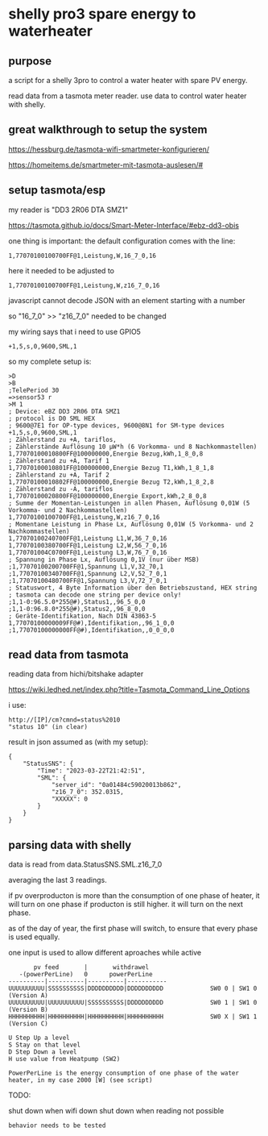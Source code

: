 # shelly pro3 spare energy to waterheater

## purpose

a script for a shelly 3pro to control a water heater with spare PV energy.

read data from a tasmota meter reader.
use data to control water heater with shelly.

## great walkthrough to setup the system

https://hessburg.de/tasmota-wifi-smartmeter-konfigurieren/

https://homeitems.de/smartmeter-mit-tasmota-auslesen/#


## setup tasmota/esp

my reader is "DD3 2R06 DTA SMZ1"

https://tasmota.github.io/docs/Smart-Meter-Interface/#ebz-dd3-obis

one thing is important:
the default configuration comes with the line:

    1,77070100100700FF@1,Leistung,W,16_7_0,16

here it needed to be adjusted to

    1,77070100100700FF@1,Leistung,W,z16_7_0,16

javascript cannot decode JSON with an element starting with a number

so "16_7_0" >> "z16_7_0" needed to be changed

my wiring says that i need to use GPIO5

    +1,5,s,0,9600,SML,1

so my complete setup is:

    >D
    >B
    ;TelePeriod 30
    =>sensor53 r
    >M 1
    ; Device: eBZ DD3 2R06 DTA SMZ1
    ; protocol is D0 SML HEX
    ; 9600@7E1 for OP-type devices, 9600@8N1 for SM-type devices
    +1,5,s,0,9600,SML,1
    ; Zählerstand zu +A, tariflos, 
    ; Zählerstände Auflösung 10 µW*h (6 Vorkomma- und 8 Nachkommastellen)
    1,77070100010800FF@100000000,Energie Bezug,kWh,1_8_0,8
    ; Zählerstand zu +A, Tarif 1
    1,77070100010801FF@100000000,Energie Bezug T1,kWh,1_8_1,8
    ; Zählerstand zu +A, Tarif 2
    1,77070100010802FF@100000000,Energie Bezug T2,kWh,1_8_2,8
    ; Zählerstand zu -A, tariflos
    1,77070100020800FF@100000000,Energie Export,kWh,2_8_0,8
    ; Summe der Momentan-Leistungen in allen Phasen, Auflösung 0,01W (5 Vorkomma- und 2 Nachkommastellen)
    1,77070100100700FF@1,Leistung,W,z16_7_0,16
    ; Momentane Leistung in Phase Lx, Auflösung 0,01W (5 Vorkomma- und 2 Nachkommastellen)
    1,77070100240700FF@1,Leistung L1,W,36_7_0,16
    1,77070100380700FF@1,Leistung L2,W,56_7_0,16
    1,770701004C0700FF@1,Leistung L3,W,76_7_0,16
    ; Spannung in Phase Lx, Auflösung 0,1V (nur über MSB)
    ;1,77070100200700FF@1,Spannung L1,V,32_70,1
    ;1,77070100340700FF@1,Spannung L2,V,52_7_0,1
    ;1,77070100480700FF@1,Spannung L3,V,72_7_0,1
    ; Statuswort, 4 Byte Information über den Betriebszustand, HEX string
    ; tasmota can decode one string per device only!
    ;1,1-0:96.5.0*255@#),Status1,,96_5_0,0
    ;1,1-0:96.8.0*255@#),Status2,,96_8_0,0
    ; Geräte-Identifikation, Nach DIN 43863-5 
    1,77070100000009FF@#),Identifikation,,96_1_0,0
    ;1,77070100000000FF@#),Identifikation,,0_0_0,0

## read data from tasmota

reading data from hichi/bitshake adapter

https://wiki.ledhed.net/index.php?title=Tasmota_Command_Line_Options

i use:
    
    http://[IP]/cm?cmnd=status%2010
    "status 10" (in clear)
    
result in json assumed as (with my setup):

    {
        "StatusSNS": {
            "Time": "2023-03-22T21:42:51",
            "SML": {
                "server_id": "0a01484c59020013b862",
                "z16_7_0": 352.0315,
                "XXXXX": 0
            }
        }
    }


## parsing data with shelly

data is read from data.StatusSNS.SML.z16_7_0

averaging the last 3 readings.

if pv overproducton is more than the consumption of one phase of heater, it will turn on one phase
if producton is still higher. it will turn on the next phase.

as of the day of year, the first phase will switch, to ensure that every phase is used equally.

one input is used to allow different aproaches while active


           pv feed       |       withdrawel
       -(powerPerLine)   0      powerPerLine
    ----------|----------|----------|-----------
    UUUUUUUUUU|SSSSSSSSSS|DDDDDDDDDD|DDDDDDDDDD             SW0 0 | SW1 0 (Version A)
    UUUUUUUUUU|UUUUUUUUUU|SSSSSSSSSS|DDDDDDDDDD             SW0 1 | SW1 0 (Version B)
    HHHHHHHHHH|HHHHHHHHHH|HHHHHHHHHH|HHHHHHHHHH             SW0 X | SW1 1 (Version C)
    
    U Step Up a level
    S Stay on that level
    D Step Down a level
    H use value from Heatpump (SW2)
    
    PowerPerLine is the energy consumption of one phase of the water heater, in my case 2000 [W] (see script)
    
TODO:

shut down when wifi down
shut down when reading not possible

    behavior needs to be tested